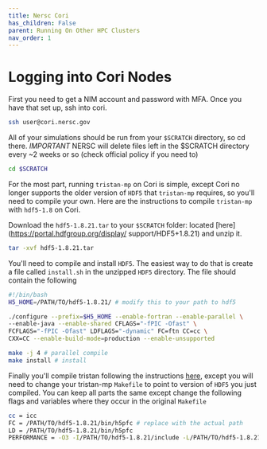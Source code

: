 ```yaml
---
title: Nersc Cori
has_children: False
parent: Running On Other HPC Clusters
nav_order: 1
---
```


#  Logging into Cori Nodes
First you need to get a NIM account and password with MFA. Once you have that
set up, ssh into cori.
```bash
ssh user@cori.nersc.gov
```
All of your simulations should be run from your `$SCRATCH` directory, so cd
there. *IMPORTANT* NERSC will delete files left in the $SCRATCH directory every
~2 weeks or so (check official policy if you need to)
```bash
cd $SCRATCH
```

For the most part, running `tristan-mp` on Cori is simple, except Cori no longer
supports the older version of `HDF5` that `tristan-mp` requires, so you'll need
to compile your own. Here are the instructions to compile `tristan-mp` with
`hdf5-1.8` on Cori.

Download the `hdf5-1.8.21.tar` to your `$SCRATCH` folder: located [here](https://portal.hdfgroup.org/display/ support/HDF5+1.8.21) and unzip it.
```bash
tar -xvf hdf5-1.8.21.tar
```

You'll need to compile and install `HDF5`. The easiest way to do that is create a
file called `install.sh` in the unzipped `HDF5` directory. The file should contain
the following
```bash
#!/bin/bash
H5_HOME=/PATH/TO/hdf5-1.8.21/ # modify this to your path to hdf5

./configure --prefix=$H5_HOME --enable-fortran --enable-parallel \
--enable-java --enable-shared CFLAGS="-fPIC -Ofast" \
FCFLAGS="-fPIC -Ofast" LDFLAGS="-dynamic" FC=ftn CC=cc \
CXX=CC --enable-build-mode=production --enable-unsupported

make -j 4 # parallel compile
make install # install
```
Finally you'll compile tristan following the instructions
[here](/GettingStarted/Downloading-and-compiling-tristan),
except you will need to change your tristan-mp `Makefile` to point to version
of `HDF5` you just compiled. You can keep all parts the same except change the
following flags and variables where they occur in the original `Makefile`
```bash
cc = icc
FC = /PATH/TO/hdf5-1.8.21/bin/h5pfc # replace with the actual path
LD = /PATH/TO/hdf5-1.8.21/bin/h5pfc
PERFORMANCE = -O3 -I/PATH/TO/hdf5-1.8.21/include -L/PATH/TO/hdf5-1.8.21/lib
```
